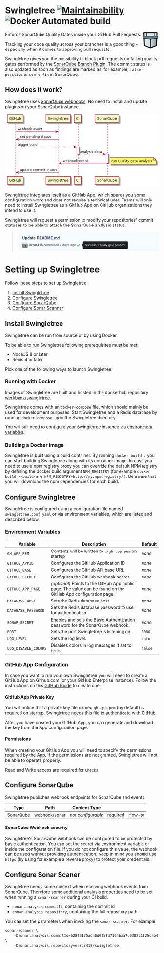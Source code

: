 # Swingletree [![Maintainability](https://api.codeclimate.com/v1/badges/e792e95e2c8e96e98b24/maintainability)][code-climate] [![Docker Automated build](https://img.shields.io/docker/automated/werkbank/swingletree.svg)][dockerhub-repo]

<img src="static/icon.svg" width="55" align="right">

Enforce SonarQube Quality Gates inside your GitHub Pull Requests.

Tracking your code quality across your branches is a good thing - especially when it comes to approving pull requests.

Swingletree gives you the possibility to block pull requests on failing quality gates performed by the [SonarQube Branch Plugin][sonar-branch-plugin]. The commit status is also updated as soon as findings are marked as, for example, `false-positive` or `won't fix` in SonarQube.

## How does it work?

Swingletree uses [SonarQube webhooks][sonar-webhook]. No need to install and update plugins on your SonarQube instance.

![Activity Diagram](./docs/swingletree-flow.png)

Swingletree integrates itself as a GitHub App, which spares you some configuration work and does not require a technical user.
Teams will only need to install Swingletree as a GitHub App on GitHub organizations they intend to use it.

Swingletree will request a permission to modify your repositories' commit statuses to be able to attach the SonarQube analysis status.

> ![Commit Status](./docs/commit-status.png)


# Setting up Swingletree

Follow these steps to set up Swingletree

1. [Install Swingletree](#install-swingletree)
2. [Configure Swingletree](#configure-swingletree)
3. [Configure SonarQube](#configure-sonarqube)
4. [Configure Sonar Scanner](#configure-sonar-scanner)


## Install Swingletree

Swingletree can be run from source or by using Docker.

To be able to run Swingletree following prerequisites must be met:

* NodeJS 8 or later
* Redis 4 or later

Pick one of the following ways to launch Swingletree:

### Running with Docker

Images of Swingletree are built and hosted in the dockerhub repository [werkbank/swingletree][dockerhub-repo]. 

Swingletree comes with an `docker-compose` file, which should mainly be used for development purposes.
Start Swingletree and a Redis database by running `docker-compose up` in the Swingletree directory.

You will still need to configure your Swingletree instance via [environment variables](#environment-variables).

### Building a Docker image

Swingletree is built using a build container. By running `docker build .` you can start building Swingletree along with its container image. In case you need to use a npm registry proxy you can override the default NPM registry by defining the docker build argument `NPM_REGISTRY` (for example `docker build --build-arg NPM_REGISTRY=http://my.npm.registry/` ). Be aware that you will download the npm dependencies for each build.


## Configure Swingletree

Swingletree is configured using a configuration file named `swingletree.conf.yaml` or via environment variables, which are listed and described below.

### Environment Variables

| Variable              | Description                                                   | Default |
| --------------------- | ------------------------------------------------------------- | ------- |
| `GH_APP_PEM`          | Contents will be written to `./gh-app.pem` on startup         | *none*  |
| `GITHUB_APPID`        | Configures the GitHub Application ID                          | *none*  |
| `GITHUB_BASE`         | Configures the GitHub API base URL                            | *none*  |
| `GITHUB_SECRET`       | Configures the GitHub webhook secret                          | *none*  |
| `GITHUB_APP_PAGE`     | *(optional)* Points to the GitHub App public page. The value can be found on the GitHub App configuration page. | *none* |
| `DATABASE_HOST`       | Sets the Redis database host                                  | *none*  |
| `DATABASE_PASSWORD`   | Sets the Redis database password to use for authentication    | *none*  |
| `SONAR_SECRET`        | Enables and sets the Basic Authentication password for the SonarQube webhook. | *none* |
| `PORT`                | Sets the port Swingletree is listening on.                    | `3000`  |
| `LOG_LEVEL`           | Sets the log level.                                           | `info`  |
| `LOG_DISABLE_COLORS`  | Disables colors in log messages if set to `true`.             | `false` |

### GitHub App Configuration

In case you want to run your own Swingletree you will need to create a GitHub App on Github.com (or your GitHub Enterprise instance). Follow the instructions on this [GitHub Guide][create-gh-app] to create one.

#### GitHub App Private Key

You will notice that a private key file named `gh-app.pem` (by default) is required on startup. Swingletree needs this file to authenticate with GitHub.

After you have created your GitHub App, you can generate and download the key from the App configuration page.

#### Permissions

When creating your GitHub App you will need to specify the permissions required by the App. If the permissions are not granted, Swingletree will not be able to operate properly.

Read and Write access are required for `Checks`


## Configure SonarQube

Swingletree publishes webhook endpoints for SonarQube and events.

| Type      | Path            | Content Type       |            |                          |
| --------- | --------------- | :----------------: | :--------: | ------------------------ |
| SonarQube | webhook/sonar   | *not configurable* | required   | [How-to][sonar-webhook]  |

#### SonarQube Webhook security

Swingletree's SonarQube webhook can be configured to be protected by basic authentication. You can set the secret via environment variable or inside the configuration file. If you do not configure this value, the webhook can be used without providing authentication. Keep in mind you should use `https` (by using for example a reverse proxy) to protect your credentials.

## Configure Sonar Scaner

Swingletree needs some context when receiving webhook events from SonarQube. Therefore some additional analysis properties need to be set when running a `sonar-scanner` during your CI build.

* `sonar.analysis.commitId`, containing the commit id
* `sonar.analysis.repository`, containing the full repository path

You can set the parameters when invoking the `sonar-scanner`. For example:

```
sonar-scanner \
    -Dsonar.analysis.commitId=628f5175ada0d685fd7164baa7c6382c1f25cab4 \
    -Dsonar.analysis.repository=error418/swingletree
```

[code-climate]: https://codeclimate.com/github/error418/swingletree/maintainability
[dockerhub-repo]: https://hub.docker.com/r/werkbank/swingletree/tags/

[create-gh-app]: https://developer.github.com/apps/building-github-apps/creating-a-github-app/
[sonar-webhook]: https://docs.sonarqube.org/display/SONAR/Webhooks
[sonar-branch-plugin]: https://docs.sonarqube.org/display/PLUG/Branch+Plugin
[github-webhook]: https://developer.github.com/webhooks/creating/#setting-up-a-webhook
